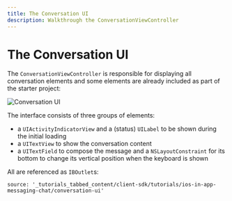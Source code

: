 ```yaml
---
title: The Conversation UI
description: Walkthrough the ConversationViewController
---
```


# The Conversation UI

The `ConversationViewController` is responsible for displaying all conversation elements and some elements are already included as part of the starter project:

![Conversation UI](/assets/images/client-sdk/ios-messaging/conversation-ui.png)

The interface consists of three groups of elements:

- a `UIActivityIndicatorView` and a (status) `UILabel` to be shown during the initial loading
- a `UITextView` to show the conversation content
- a `UITextField` to compose the message and a `NSLayoutConstraint` for its bottom to change its vertical position when the keyboard is shown

All are referenced as `IBOutlet`s:

```tabbed_content
source: '_tutorials_tabbed_content/client-sdk/tutorials/ios-in-app-messaging-chat/conversation-ui'
```
